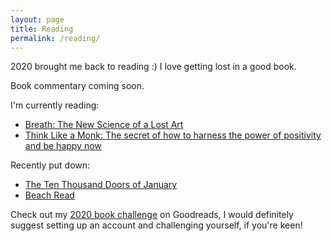 ```yaml
---
layout: page
title: Reading
permalink: /reading/
---
```


2020 brought me back to reading :) I love getting lost in a good book.

Book commentary coming soon.

I'm currently reading:
- <a target="_blank" href="https://www.amazon.co.uk/gp/product/0241289076/ref=as_li_tl?ie=UTF8&camp=1634&creative=6738&creativeASIN=0241289076&linkCode=as2&tag=dudolavida-21&linkId=c83fcf82adc29636ef3536c8620c8eb6">Breath: The New Science of a Lost Art</a><img src="//ir-uk.amazon-adsystem.com/e/ir?t=dudolavida-21&l=am2&o=2&a=0241289076" width="1" height="1" border="0" alt="" style="border:none !important; margin:0px !important;" />
- <a target="_blank" href="https://www.amazon.co.uk/gp/product/0008386420/ref=as_li_tl?ie=UTF8&camp=1634&creative=6738&creativeASIN=0008386420&linkCode=as2&tag=dudolavida-21&linkId=baa5414715b0618f2fa4e2c9eac34325">Think Like a Monk: The secret of how to harness the power of positivity and be happy now</a><img src="//ir-uk.amazon-adsystem.com/e/ir?t=dudolavida-21&l=am2&o=2&a=0008386420" width="1" height="1" border="0" alt="" style="border:none !important; margin:0px !important;" />   

Recently put down:
- <a target="_blank" href="https://www.amazon.co.uk/gp/product/0356512460/ref=as_li_tl?ie=UTF8&camp=1634&creative=6738&creativeASIN=0356512460&linkCode=as2&tag=dudolavida-21&linkId=b90a38e7c8dc68c21b990649089d5c08">The Ten Thousand Doors of January</a><img src="//ir-uk.amazon-adsystem.com/e/ir?t=dudolavida-21&l=am2&o=2&a=0356512460" width="1" height="1" border="0" alt="" style="border:none !important; margin:0px !important;" />
- <a target="_blank" href="https://www.amazon.co.uk/gp/product/0241989523/ref=as_li_tl?ie=UTF8&camp=1634&creative=6738&creativeASIN=0241989523&linkCode=as2&tag=dudolavida-21&linkId=3656cde6ec4b861d8730e318ef42985c">Beach Read</a><img src="//ir-uk.amazon-adsystem.com/e/ir?t=dudolavida-21&l=am2&o=2&a=0241989523" width="1" height="1" border="0" alt="" style="border:none !important; margin:0px !important;" />


Check out my [2020 book challenge](https://www.goodreads.com/user_challenges/22207181) on Goodreads, I would definitely suggest setting up an account and challenging yourself, if you're keen!
